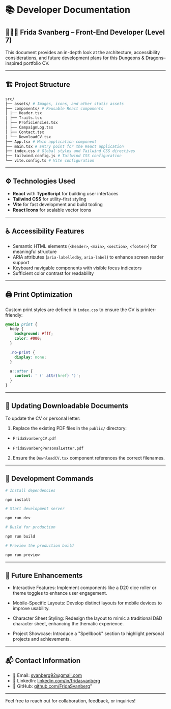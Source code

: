 # 📚 Developer Documentation

## 🧝🏾‍♂️ Frida Svanberg – Front-End Developer (Level 7)

This document provides an in-depth look at the architecture, accessibility considerations, and future development plans for this Dungeons & Dragons–inspired portfolio CV.

---

## 🏗️ Project Structure

```bash
src/
├── assets/ # Images, icons, and other static assets
├── components/ # Reusable React components
│ ├── Header.tsx
│ ├── Traits.tsx
│ ├── Proficiencies.tsx
│ ├── CampaignLog.tsx
│ ├── Contact.tsx
│ └── DownloadCV.tsx
├── App.tsx # Main application component
├── main.tsx # Entry point for the React application
├── index.css # Global styles and Tailwind CSS directives
├── tailwind.config.js # Tailwind CSS configuration
└── vite.config.ts # Vite configuration
```

---

## ⚙️ Technologies Used

- **React** with **TypeScript** for building user interfaces
- **Tailwind CSS** for utility-first styling
- **Vite** for fast development and build tooling
- **React Icons** for scalable vector icons

---

## ♿ Accessibility Features

- Semantic HTML elements (`<header>`, `<main>`, `<section>`, `<footer>`) for meaningful structure
- ARIA attributes (`aria-labelledby`, `aria-label`) to enhance screen reader support
- Keyboard navigable components with visible focus indicators
- Sufficient color contrast for readability

---

## 🖨️ Print Optimization

Custom print styles are defined in `index.css` to ensure the CV is printer-friendly:

```css
@media print {
  body {
    background: #fff;
    color: #000;
  }

  .no-print {
    display: none;
  }

  a::after {
    content: ' (' attr(href) ')';
  }
}
```

---

## 📄 Updating Downloadable Documents

To update the CV or personal letter:

1. Replace the existing PDF files in the `public/` directory:

- `FridaSvanbergCV.pdf`

- `FridaSvanbergPersonalLetter.pdf`

2. Ensure the `DownloadCV.tsx` component references the correct filenames.

---

## 🚀 Development Commands

```bash
# Install dependencies

npm install

# Start development server

npm run dev

# Build for production

npm run build

# Preview the production build

npm run preview
```

---

## 🔮 Future Enhancements

- Interactive Features: Implement components like a D20 dice roller or theme toggles to enhance user engagement.

- Mobile-Specific Layouts: Develop distinct layouts for mobile devices to improve usability.

- Character Sheet Styling: Redesign the layout to mimic a traditional D&D character sheet, enhancing the thematic experience.

- Project Showcase: Introduce a "Spellbook" section to highlight personal projects and achievements.

---

## 📬 Contact Information

- 📧 Email: [svanberg92@gmail.com](mailto:svanberg92@gmail.com)
- 💼 LinkedIn: [linkedin.com/in/fridasvanberg](https://www.linkedin.com/in/fridasvanberg)
- 🐙 GitHub: [github.com/FridaSvanberg](https://github.com/FridaSvanberg)”

---

Feel free to reach out for collaboration, feedback, or inquiries!
